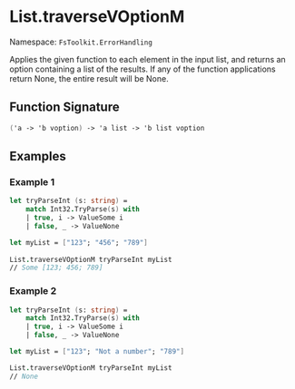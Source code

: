 # List.traverseVOptionM

Namespace: `FsToolkit.ErrorHandling`

Applies the given function to each element in the input list, and returns an option containing a list of the results. If any of the function applications return None, the entire result will be None.

## Function Signature

```fsharp
('a -> 'b voption) -> 'a list -> 'b list voption
```

## Examples

### Example 1

```fsharp
let tryParseInt (s: string) =
    match Int32.TryParse(s) with
    | true, i -> ValueSome i
    | false, _ -> ValueNone

let myList = ["123"; "456"; "789"]
  
List.traverseVOptionM tryParseInt myList
// Some [123; 456; 789]
```

### Example 2

```fsharp
let tryParseInt (s: string) =
    match Int32.TryParse(s) with
    | true, i -> ValueSome i
    | false, _ -> ValueNone

let myList = ["123"; "Not a number"; "789"]

List.traverseVOptionM tryParseInt myList
// None
```
